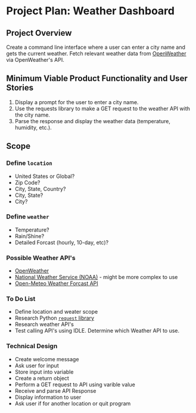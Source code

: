 # Project Plan: Weather Dashboard

## Project Overview

Create a command line interface where a user can enter a city name and gets the current weather. Fetch relevant weather data from [OpenWeather](https://openweathermap.org/) via OpenWeather's API.

## Minimum Viable Product Functionality and User Stories

1. Display a prompt for the user to enter a city name.
2. Use the requests library to make a GET request to the weather API with the city name.
3. Parse the response and display the weather data (temperature, humidity, etc.).

## Scope

### Define `location`
  
* United States or Global?
* Zip Code?
* City, State, Country?
* City, State?
* City?

### Define `weather`

* Temperature?
* Rain/Shine?
* Detailed Forcast (hourly, 10-day, etc)?

### Possible Weather API's

* [OpenWeather](https://openweathermap.org/api)
* [National Weather Service (NOAA)](https://www.weather.gov/documentation/services-web-api) - might be more complex to use
* [Open-Meteo Weather Forcast API](https://open-meteo.com/en/docs)

### To Do List

* Define location and weater scope
* Research Python [`request` library](https://codechalleng.es/tips/requests-module)
* Research weather API's
* Test calling API's using IDLE. Determine which Weather API to use.

### Technical Design

* Create welcome message
* Ask user for input
* Store input into variable
* Create a return object
* Perform a GET request to API using varible value
* Receive and parse API Response
* Display information to user
* Ask user if for another location or quit program
